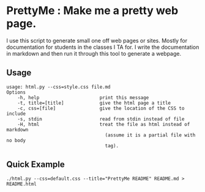 PrettyMe : Make me a pretty web page.
=====================================

I use this script to generate small one off web pages or sites. Mostly for
documentation for students in the classes I TA for. I write the documentation
in markdown and then run it through this tool to generate a webpage. 

Usage
-----

    usage: html.py --css=style.css file.md
    Options
        -h, help                      print this message
        -t, title=[title]             give the html page a title
        -c, css=[file]                give the location of the CSS to include
        -s, stdin                     read from stdin instead of file
        -H, html                      treat the file as html instead of markdown
                                        (assume it is a partial file with no body
                                        tag).

Quick Example
-------------

    ./html.py --css=default.css --title="PrettyMe README" README.md > README.html

